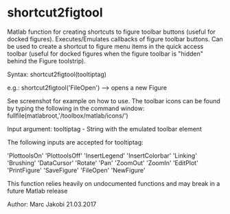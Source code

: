 # shortcut2figtool
Matlab function for creating shortcuts to figure toolbar buttons (useful for docked figures).
Executes/Emulates callbacks of figure toolbar buttons.
Can be used to create a shortcut to figure menu items in the quick access
toolbar (useful for docked figures when the figure toolbar is "hidden"
behind the Figure toolstrip).

Syntax: shortcut2figtool(tooltiptag)

e.g.:    shortcut2figtool('FileOpen') --> opens a new Figure

See screenshot for example on how to use.
The toolbar icons can be found by typing the following in the command
window:
fullfile(matlabroot,'/toolbox/matlab/icons/')

Input argument:
   tooltiptag - String with the emulated toolbar element

The following inputs are accepted for tooltiptag:

'PlottoolsOn'
'PlottoolsOff'
'InsertLegend'
'InsertColorbar'
'Linking'
'Brushing'
'DataCursor'
'Rotate'
'Pan'
'ZoomOut'
'ZoomIn'
'EditPlot'
'PrintFigure'
'SaveFigure'
'FileOpen'
'NewFigure'

This function relies heavily on undocumented functions and may break in a
future Matlab release

Author: Marc Jakobi
        21.03.2017
